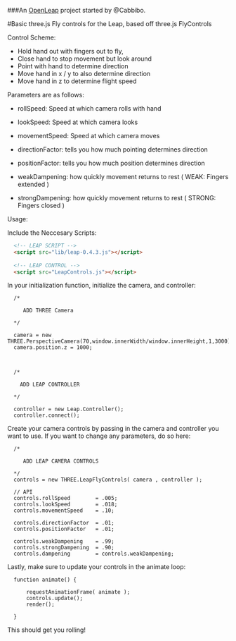 ###An <a href="openleap.org">OpenLeap</a> project started by @Cabbibo.

#Basic three.js Fly controls for the Leap, based off three.js FlyControls


  Control Scheme:
  
  - Hold hand out with fingers out to fly, 
  - Close hand to stop movement but look around
  - Point with hand to determine direction
  - Move hand in x / y to also determine direction 
  - Move hand in z to determine flight speed

  Parameters are as follows:

  - rollSpeed: Speed at which camera rolls with hand
  - lookSpeed: Speed at which camera looks
  - movementSpeed: Speed at which camera moves

  - directionFactor: tells you how much pointing determines direction
  - positionFactor: tells you how much position determines direction
  
  - weakDampening: how quickly movement returns to rest ( WEAK: Fingers extended )
  - strongDampening: how quickly movement returns to rest ( STRONG: Fingers closed )


  Usage:

  Include the Neccesary Scripts:

  ```html
    <!-- LEAP SCRIPT -->
    <script src="lib/leap-0.4.3.js"></script>
    
    <!-- LEAP CONTROL -->
    <script src="LeapControls.js"></script>
  ```

  In your initialization function, initialize the camera, and controller:


      /*
         
         ADD THREE Camera

      */

      camera = new THREE.PerspectiveCamera(70,window.innerWidth/window.innerHeight,1,3000)
      camera.position.z = 1000;
      
      
      
      /*
      
        ADD LEAP CONTROLLER

      */

      controller = new Leap.Controller();
      controller.connect();


  Create your camera controls by passing in the camera and controller you want to use. If you want to change any parameters, do so here:
  

  
      /*

         ADD LEAP CAMERA CONTROLS

      */
      controls = new THREE.LeapFlyControls( camera , controller );

      // API
      controls.rollSpeed        = .005;
      controls.lookSpeed        = .018;
      controls.movementSpeed    = .10;

      controls.directionFactor  = .01;
      controls.positionFactor   = .01;

      controls.weakDampening    = .99;
      controls.strongDampening  = .90;
      controls.dampening        = controls.weakDampening;
  


  Lastly, make sure to update your controls in the animate loop:


      function animate() {
                    
          requestAnimationFrame( animate );
          controls.update();
          render();
          
      }


  This should get you rolling!
